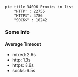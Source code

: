 
```mermaid
pie title 34096 Proxies in list
    "HTTP" : 22755
    "HTTPS": 4786
    "SOCKS" : 10242
```

### Some Info
#### Average Timeout

- mixed: 2.6s
- http: 1.3s
- https: 8.6s
- socks: 6.5s
